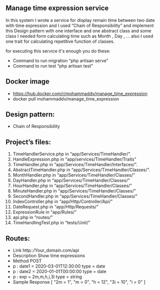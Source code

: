 ## Manage time expression service

In this system I wrote a service for display remain time between two date with time expression and
I used “Chain of Responsibility” and implement this Design pattern with one interface and one abstract class and some class I needed form calculating time such as Month , Day , …
also I used one trait for calculating repetitive function of classes.

for executing this service it's enough you do these:
-	Command to run migration “php artisan serve”
-	Command to run test “php artisan test”

## Docker image
- https://hub.docker.com/r/mohammaddv/manage_time_expression
- docker pull mohammaddv/manage_time_expression

## Design pattern:
- Chain of Responsibility

## Project’s files:
1.	TimeHandlerService.php 		in “app/Services/TimeHandler/”.
2.	HandleExpression.php		in “app/services/TimeHandler/Traits”
3.	TimeHandler.php                             	in “app/Services/TimeHandler/Interfaces/”.
4.	AbstractTimeHandler.php	    	in “app/Services/TimeHandler/Classes/”.
5.	MonthHandler.php			in “app/Services/TimeHandler/Classes/”
6.	DayHandler.php			in “app/Services/TimeHandler/Classes/”
7.	HourHandler.php			in “app/Services/TimeHandler/Classes/”
8.	MinuteHandler.php			in “app/Services/TimeHandler/Classes/”
9.	SecondHandler.php			in “app/Services/TimeHandler/Classes/”
10.	IndexController.php			in “app/Http/Controller/Api/”
11.	DateRequest.php			in “app/Http/Requests/”
12.	ExpressionRule			in “app/Rules/”
13.	api.php				in “routes/”
14.	TimeHandlingTest.php		in “tests/Unit/”


## Routes:
- Link	http::/Your_domain.com/api
- Description	Show time expressions
- Method	POST
- p : date1	= 2020-03-01T12:30:00 type = date
- p : date2	= 2020-01-01T00:00:00 type = date
- p : exp	= 2m,m,h,i,3i type = string
- Sample Response	[
  "2m = 1",
  "m = 0",
  "h = 12",
  "3i = 10",
  "i = 0"
  ] 

